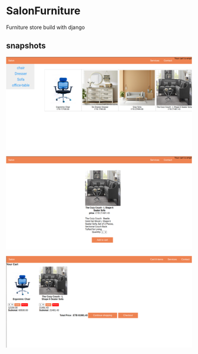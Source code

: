 # SalonFurniture

Furniture store build with django 

## snapshots

![image1](./img/product_list.png)


![image1](./img/product_detail.png)


![image1](./img/cart.png)

